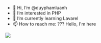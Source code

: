 - 👋 Hi, I’m @duyphamluanh
- 👀 I’m interested in PHP
- 🌱 I’m currently learning Lavarel
- 📫 How to reach me: ??? Hello, I'm here

![](https://komarev.com/ghpvc/?username=duyphamluanh&label=PROFILE+VIEWS)

<!---
duyphamluanh/duyphamluanh is a ✨ special ✨ repository because its `README.md` (this file) appears on your GitHub profile.
You can click the Preview link to take a look at your changes.
--->
